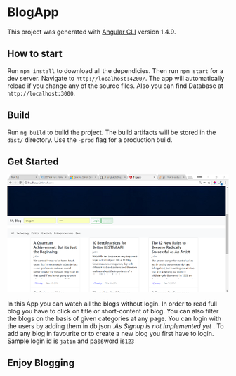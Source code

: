 # BlogApp

This project was generated with [Angular CLI](https://github.com/angular/angular-cli) version 1.4.9.

## How to start

Run `npm install` to download all the dependicies.
Then run `npm start` for a dev server. Navigate to `http://localhost:4200/`. The app will automatically reload if you change any of the source files.
Also you can find Database at `http://localhost:3000`.


## Build

Run `ng build` to build the project. The build artifacts will be stored in the `dist/` directory. Use the `-prod` flag for a production build.

## Get Started

![Alt text](/Capture.png?raw=true "Home Page")

In this App you can watch all the blogs without login.
In order to read full blog you have to click on title or short-content of blog.
You can also filter the blogs on the basis of given categories at any page.
You can login with the users by adding them in db.json ._As Signup is not implemented yet_ . 
To add any blog in favourite or to create a new blog you first have to login. Sample login id is `jatin` and password is`123`

## Enjoy Blogging

